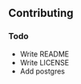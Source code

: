 ## Contributing

### Todo

<ul>
  <li>Write README</li>
  <li>Write LICENSE</li>
  <li>Add postgres</li>
</ul>